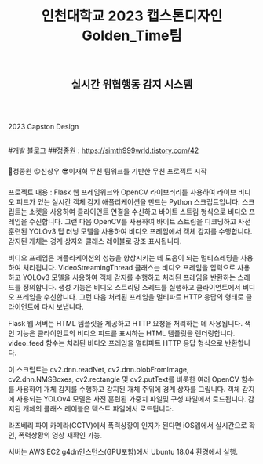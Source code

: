 <h1 align="center"> 인천대학교 2023 캡스톤디자인 Golden_Time팀 </h1> <br>
<h2 align="center"> 실시간 위협행동 감지 시스템 </h2> <br>

<p align="center">


##
2023 Capston Design
##
#개발 블로그 
##정종원 : https://simth999wrld.tistory.com/42
###
🤔정종원 😡신상우 😎이재혁 
무친 팀워크를 기반한 무친 프로젝트 시작
###

###
프로젝트 내용 : 
Flask 웹 프레임워크와 OpenCV 라이브러리를 사용하여 라이브 비디오 피드가 있는 실시간 객체 감지 애플리케이션을 만드는 Python 스크립트입니다. 스크립트는 소켓을 사용하여 클라이언트 연결을 수신하고 바이트 스트림 형식으로 비디오 프레임을 수신합니다. 그런 다음 OpenCV를 사용하여 바이트 스트림을 디코딩하고 사전 훈련된 YOLOv3 딥 러닝 모델을 사용하여 비디오 프레임에서 객체 감지를 수행합니다. 감지된 개체는 경계 상자와 클래스 레이블로 강조 표시됩니다.

비디오 프레임은 애플리케이션의 성능을 향상시키는 데 도움이 되는 멀티스레딩을 사용하여 처리됩니다. VideoStreamingThread 클래스는 비디오 프레임을 입력으로 사용하고 YOLOv3 모델을 사용하여 객체 감지를 수행하고 처리된 프레임을 반환하는 스레드를 정의합니다. 생성 기능은 비디오 스트리밍 스레드를 실행하고 클라이언트에서 비디오 프레임을 수신합니다. 그런 다음 처리된 프레임을 멀티파트 HTTP 응답의 형태로 클라이언트에 다시 보냅니다.

Flask 웹 서버는 HTML 템플릿을 제공하고 HTTP 요청을 처리하는 데 사용됩니다. 색인 기능은 클라이언트의 비디오 피드를 표시하는 HTML 템플릿을 렌더링합니다. video_feed 함수는 처리된 비디오 프레임을 멀티파트 HTTP 응답 형식으로 반환합니다.

이 스크립트는 cv2.dnn.readNet, cv2.dnn.blobFromImage, cv2.dnn.NMSBoxes, cv2.rectangle 및 cv2.putText를 비롯한 여러 OpenCV 함수를 사용하여 개체 감지를 수행하고 감지된 개체 주위에 경계 상자를 그립니다. 객체 감지에 사용되는 YOLOv4 모델은 사전 훈련된 가중치 파일및 구성 파일에서 로드됩니다. 감지된 개체의 클래스 레이블은 텍스트 파일에서 로드됩니다.

라즈베리 파이 카메라(CCTV)에서 폭력상황이 인지가 된다면 iOS앱에서 실시간으로 확인, 폭력상황의 영상 재확인 가능.

서버는 AWS EC2 g4dn인스턴스(GPU포함)에서 Ubuntu 18.04 환경에서 실행.
###




